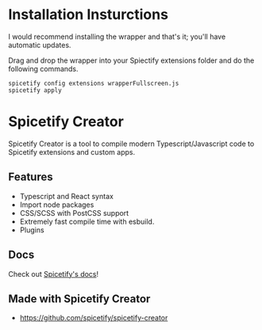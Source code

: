 # Installation Insturctions

I would recommend installing the wrapper and that's it; you'll have automatic updates.

Drag and drop the wrapper into your Spiectify extensions folder and do the following commands.

```
spicetify config extensions wrapperFullscreen.js
spicetify apply
```

# Spicetify Creator

Spicetify Creator is a tool to compile modern Typescript/Javascript code to Spicetify extensions and custom apps.

## Features
- Typescript and React syntax
- Import node packages
- CSS/SCSS with PostCSS support
- Extremely fast compile time with esbuild.
- Plugins

## Docs
Check out [Spicetify's docs](https://spicetify.app/docs/development/spicetify-creator/the-basics)!

## Made with Spicetify Creator
- https://github.com/spicetify/spicetify-creator